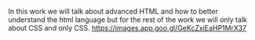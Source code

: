 In this work we will talk about advanced HTML and how to better understand the html language but for the rest of the work we will only talk about CSS and only CSS.
https://images.app.goo.gl/GeKcZxiEaHP1MrX37

